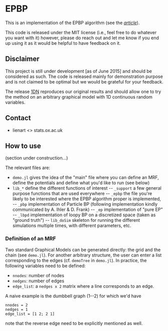 # EPBP

This is an implementation of the EPBP algorithm (see the [*article*](http://www.stats.ox.ac.uk/~lienart/epbp.pdf)).

This code is released under the MIT license (i.e., feel free to do whatever you want with it) however, please do reach out and let me know if you end up using it as it would be helpful to have feedback on it.

## Disclaimer

This project is still under development [as of June 2015] and should be considered as such. The code is released mainly for demonstration purpose and is not claimed to be optimal but we would be grateful for your feedback.

The release [1DN](https://github.com/tlienart/EPBP) reproduces our original results and should allow one to try the method on an arbitrary graphical model with 1D continuous random variables.


## Contact

- lienart <> stats.ox.ac.uk

## How to use
(section under construction...)

The relevant files are:

- `demo.jl` gives the idea of the "main" file where you can define an MRF, define the potentials and define what you'd like to run (see below)
- `lib_*` define the different functions of interest
-- `_support` a few general purpose functions that are used everywhere
-- `_epbp` the file you're likely to be interested where the EPBP algorithm proper is implemented,
-- `_pbp` implementation of Particle BP (following implementation kindly communicated by A. Ihler & D. Frank)
-- `_ep` implementation of "pure EP"
-- `_lbpd` implementation of loopy BP on a discretized space (taken as "ground truth")
-- `lib_doSim` skeleton for running the different simulations multiple times, with different parameters, etc.

### Definition of an MRF

Two standard Graphical Models can be generated directly: the grid and the chain (see `demo.jl`). For another arbitrary structure, the user can enter a list corresponding to the edges (cf. `demoTree` in `demo.jl`). In practice, the following variables need to be defined:

- `nnodes`: number of nodes
- `nedges`: number of edges
- `edge_list`: a `nedges x 2` matrix where a line corresponds to an edge.

A naive example is the dumbbell graph (1--2) for which we'd have
```
nnodes = 2
nedges = 1
edge_list = [1 2; 2 1]
```
note that the reverse edge need to be explicitly mentioned as well.
